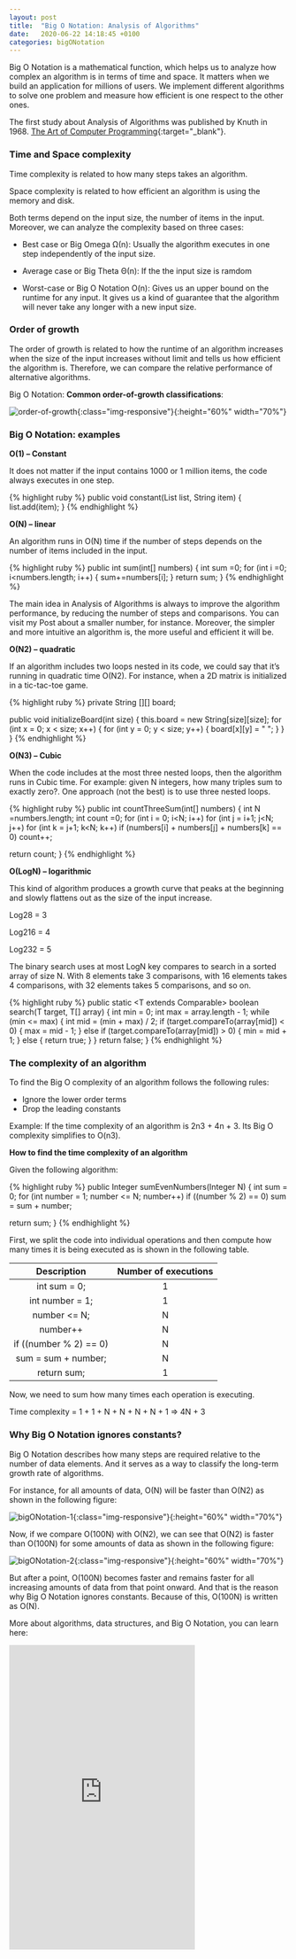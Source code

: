 ```yaml
---
layout: post
title:  "Big O Notation: Analysis of Algorithms"
date:   2020-06-22 14:18:45 +0100
categories: bigONotation
---
```

Big O Notation is a mathematical function, which helps us to analyze how complex an algorithm is in terms of time and space. It matters when we build an application for millions of users. We implement different algorithms to solve one problem and measure how efficient is one respect to the other ones.

The first study about Analysis of Algorithms was published by Knuth in 1968. [The Art of Computer Programming](https://en.wikipedia.org/wiki/The_Art_of_Computer_Programming){:target="_blank"}.

### Time and Space complexity

Time complexity is related to how many steps takes an algorithm.

Space complexity is related to how efficient an algorithm is using the memory and disk.

Both terms depend on the input size, the number of items in the input. Moreover, we can analyze the complexity based on three cases:

- Best case or Big Omega Ω(n): Usually the algorithm executes in one step independently of the input size.

- Average case or Big Theta Θ(n): If the the input size is ramdom 

- Worst-case or Big O Notation  O(n): Gives us an upper bound on the runtime for any input. It gives us a kind of guarantee that the algorithm will never take any longer with a new input size.

### Order of growth

The order of growth is related to how the runtime of an algorithm increases when the size of the input increases without limit and tells us how efficient the algorithm is. Therefore, we can compare the relative performance of alternative algorithms.

Big O Notation: **Common order-of-growth classifications**:

![order-of-growth](/assets/images/order-of-growth.jpg){:class="img-responsive"}{:height="60%" width="70%"}

### Big O Notation: examples

**O(1) – Constant**

It does not matter if the input contains 1000 or 1 million items, the code always executes in one step.

{% highlight ruby %}
public void constant(List<string> list, String item) {
  list.add(item);
}
{% endhighlight %}

**O(N) – linear**

An algorithm runs in O(N) time if the number of steps depends on the number of items included in the input.

{% highlight ruby %}
public int sum(int[] numbers) {
  int sum =0;
  for (int i =0; i<numbers.length; i++) {
    sum+=numbers[i];
  }
  return sum;
}
{% endhighlight %}

The main idea in Analysis of Algorithms is always to improve the algorithm performance, by reducing the number of steps and comparisons. You can visit my Post about a smaller number, for instance. Moreover, the simpler and more intuitive an algorithm is, the more useful and efficient it will be.

**O(N2) – quadratic**

If an algorithm includes two loops nested in its code, we could say that it’s running in quadratic time O(N2). For instance, when a 2D matrix is initialized in a tic-tac-toe game.

{% highlight ruby %}
private String [][] board;

public void initializeBoard(int size) {
  this.board = new String[size][size];
  for (int x = 0; x < size; x++) {
    for (int y = 0; y < size; y++) {
      board[x][y] = " ";
    }
  }
}
{% endhighlight %}

**O(N3) – Cubic**

When the code includes at the most three nested loops, then the algorithm runs in Cubic time. For example: given N integers, how many triples sum to exactly zero?. One approach (not the best) is to use three nested loops.

{% highlight ruby %}
public int countThreeSum(int[] numbers) {
  int N =numbers.length;
  int count =0;
  for (int i = 0; i<N; i++)
    for (int j = i+1; j<N; j++)
      for (int k = j+1; k<N; k++)
        if (numbers[i] + numbers[j] + numbers[k] == 0)
          count++;

  return count;
}
{% endhighlight %}

**O(LogN) – logarithmic**

This kind of algorithm produces a growth curve that peaks at the beginning and slowly flattens out as the size of the input increase.

Log28 = 3

Log216 = 4

Log232 = 5

The binary search uses at most LogN key compares to search in a sorted array of size N. With 8 elements take 3 comparisons, with 16 elements takes 4 comparisons, with 32 elements takes 5 comparisons, and so on.

{% highlight ruby %}
public static <T extends Comparable<T>> boolean search(T target, T[] array) {
  int min = 0;
  int max = array.length - 1;
  while (min <= max) {
    int mid = (min + max) / 2;
    if (target.compareTo(array[mid]) < 0) {
      max = mid - 1;
    } else if (target.compareTo(array[mid]) > 0) {
      min = mid + 1;
    } else {
      return true;
    }
  }
  return false;
}
{% endhighlight %}

### The complexity of an algorithm

To find the Big O complexity of an algorithm follows the following rules:

- Ignore the lower order terms
- Drop the leading constants

Example: If the time complexity of an algorithm is 2n3 + 4n + 3. Its Big O complexity simplifies to O(n3).

**How to find the time complexity of an algorithm**

Given the following algorithm:

{% highlight ruby %}
public Integer sumEvenNumbers(Integer N) {
  int sum = 0;
  for (int number = 1; number <= N; number++)
    if ((number % 2) == 0)
      sum = sum + number;

  return sum;
}
{% endhighlight %}

First, we split the code into individual operations and then compute how many times it is being executed as is shown in the following table.

| Description | Number of executions |
| :----:      |    :----:   |
| int sum = 0; | 1 |
| int number = 1; | 1 |
| number <= N; | N |
| number++ | N |
| if ((number % 2) == 0) | N |
| sum = sum + number; | N |
| return sum; | 1 |

Now, we need to sum how many times each operation is executing.

Time complexity = 1 + 1 + N + N + N + N + 1 =>   4N + 3

### Why Big O Notation ignores constants?

Big O Notation describes how many steps are required relative to the number of data elements. And it serves as a way to classify the long-term growth rate of algorithms.

For instance, for all amounts of data, O(N) will be faster than O(N2) as shown in the following figure:

![bigONotation-1](/assets/images/bigONotation-1.jpg){:class="img-responsive"}{:height="60%" width="70%"}

Now, if we compare O(100N) with O(N2), we can see that O(N2) is faster than O(100N) for some amounts of data as shown in the following figure:

![bigONotation-2](/assets/images/bigONotation-2.jpg){:class="img-responsive"}{:height="60%" width="70%"}

But after a point, O(100N) becomes faster and remains faster for all increasing amounts of data from that point onward. And that is the reason why Big O Notation ignores constants. Because of this, O(100N) is written as O(N).

More about algorithms, data structures, and Big O Notation, you can learn here:

<iframe type="text/html" width="336" height="550" frameborder="0" allowfullscreen style="max-width:100%" src="https://lesen.amazon.de/kp/card?asin=B086JCK6C4&preview=inline&linkCode=kpe&ref_=cm_sw_r_kb_dp_f2H6Fb7NENATK&tag=codersite20-20" ></iframe>
